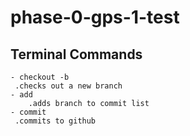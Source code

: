 # phase-0-gps-1-test

## Terminal Commands

	- checkout -b
	 .checks out a new branch
	- add
		.adds branch to commit list
	- commit
	 .commits to github